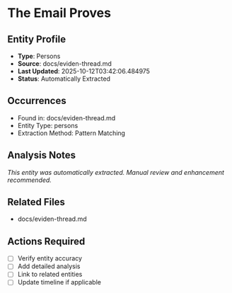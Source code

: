 # The Email Proves

## Entity Profile
- **Type**: Persons
- **Source**: docs/eviden-thread.md
- **Last Updated**: 2025-10-12T03:42:06.484975
- **Status**: Automatically Extracted

## Occurrences
- Found in: docs/eviden-thread.md
- Entity Type: persons
- Extraction Method: Pattern Matching

## Analysis Notes
*This entity was automatically extracted. Manual review and enhancement recommended.*

## Related Files
- docs/eviden-thread.md

## Actions Required
- [ ] Verify entity accuracy
- [ ] Add detailed analysis
- [ ] Link to related entities
- [ ] Update timeline if applicable
